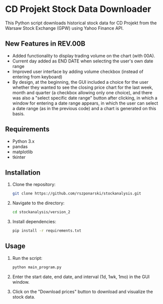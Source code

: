 # CD Projekt Stock Data Downloader

This Python script downloads historical stock data for CD Projekt from the Warsaw Stock Exchange (GPW) using Yahoo Finance API.

## New Features in REV.00B

- Added functionality to display trading volume on the chart (with 00A).
- Current day added as END DATE when selecting the user's own date range
- Improved user interface by adding volume checkbox
(instead of entering from keyboard)
- By design, at the beginning, the GUI included a choice for the user whether
they wanted to see the closing price chart for the last week, month and
quarter (a checkbox allowing only one choice), and there was also a
"select specific date range" button after clicking, in which a window
for entering a date range appears, in which the user can select a date
range (as in the previous code) and a chart is generated on this basis.


## Requirements

- Python 3.x
- pandas
- matplotlib
- tkinter

## Installation

1. Clone the repository:

    ```sh
    git clone https://github.com/rszponarski/stockanalysis.git
    ```

2. Navigate to the directory:

    ```sh
    cd stockanalysis/version_2
    ```

3. Install dependencies:

    ```sh
    pip install -r requirements.txt
    ```

## Usage

1. Run the script:

    ```sh
    python main_program.py
    ```

2. Enter the start date, end date, and interval (1d, 1wk, 1mo) in the GUI window.

3. Click on the "Download prices" button to download and visualize the stock data.

